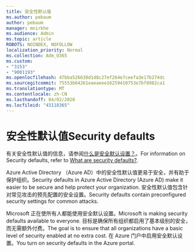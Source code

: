 ```yaml
---
title: 安全性默认值
ms.author: pebaum
author: pebaum
manager: mnirkhe
ms.audience: Admin
ms.topic: article
ROBOTS: NOINDEX, NOFOLLOW
localization_priority: Normal
ms.collection: Adm_O365
ms.custom:
- "3153"
- "9001193"
ms.openlocfilehash: 47bba526630d1d8c27ef264e7ceefa3e17b274dc
ms.sourcegitcommit: 75553b64261eaeaeee16259410753e7bf8982ca1
ms.translationtype: MT
ms.contentlocale: zh-CN
ms.lasthandoff: 04/02/2020
ms.locfileid: "43118365"
---
```

# <a name="security-defaults"></a><span data-ttu-id="76e5d-102">安全性默认值</span><span class="sxs-lookup"><span data-stu-id="76e5d-102">Security defaults</span></span>

<span data-ttu-id="76e5d-103">有关安全性默认值的信息，请参阅[什么是安全默认设置？](https://docs.microsoft.com/azure/active-directory/conditional-access/concept-conditional-access-security-defaults)。</span><span class="sxs-lookup"><span data-stu-id="76e5d-103">For information on Security defaults, refer to [What are security defaults?](https://docs.microsoft.com/azure/active-directory/conditional-access/concept-conditional-access-security-defaults).</span></span>

<span data-ttu-id="76e5d-104">Azure Active Directory （Azure AD）中的安全性默认值更易于安全，并有助于保护组织。</span><span class="sxs-lookup"><span data-stu-id="76e5d-104">Security defaults in Azure Active Directory (Azure AD) make it easier to be secure and help protect your organization.</span></span> <span data-ttu-id="76e5d-105">安全性默认值包含针对常见攻击的预先配置的安全设置。</span><span class="sxs-lookup"><span data-stu-id="76e5d-105">Security defaults contain preconfigured security settings for common attacks.</span></span>

<span data-ttu-id="76e5d-106">Microsoft 正在使所有人都能使用安全默认设置。</span><span class="sxs-lookup"><span data-stu-id="76e5d-106">Microsoft is making security defaults available to everyone.</span></span> <span data-ttu-id="76e5d-107">目标是确保所有组织都启用了基本级别的安全，而无需额外付费。</span><span class="sxs-lookup"><span data-stu-id="76e5d-107">The goal is to ensure that all organizations have a basic level of security enabled at no extra cost.</span></span> <span data-ttu-id="76e5d-108">在 Azure 门户中启用安全默认设置。</span><span class="sxs-lookup"><span data-stu-id="76e5d-108">You turn on security defaults in the Azure portal.</span></span>
